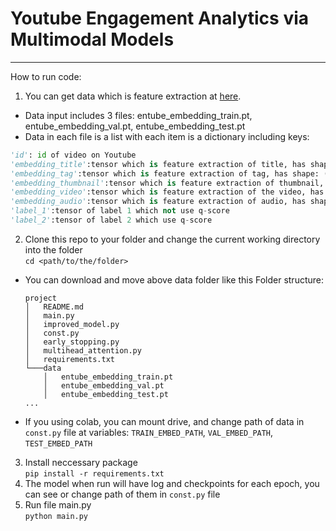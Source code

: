 # Youtube Engagement Analytics via Multimodal Models
---

How to run code:
1. You can get data which is feature extraction at [here](https://drive.google.com/drive/folders/1SM-2VzCQoSAfrI_eGVp8JJ5NU7iKJ6Lx). 
- Data input includes 3 files: entube_embedding_train.pt, entube_embedding_val.pt, entube_embedding_test.pt
- Data in each file is a list with each item is a dictionary including keys:
```python
'id': id of video on Youtube
'embedding_title':tensor which is feature extraction of title, has shape: (768,)
'embedding_tag':tensor which is feature extraction of tag, has shape: (768,)
'embedding_thumbnail':tensor which is feature extraction of thumbnail, has shape: (2560,)
'embedding_video':tensor which is feature extraction of the video, has shape: (2304,1,2,2)
'embedding_audio':tensor which is feature extraction of audio, has shape: (128,62)
'label_1':tensor of label 1 which not use q-score
'label_2':tensor of label 2 which use q-score
```
2. Clone this repo to your folder and change the current working directory into the folder \
    ```cd <path/to/the/folder>``` 
- You can download and move above data folder like this
    Folder structure:
    ```
    project
    │   README.md
    │   main.py
    │   improved_model.py
    │   const.py
    │   early_stopping.py
    │   multihead_attention.py
    │   requirements.txt
    └───data
        │   entube_embedding_train.pt
        │   entube_embedding_val.pt
        │   entube_embedding_test.pt
    ...
    ```
- If you using colab, you can mount drive, and change path of data in `const.py` file at variables:  `TRAIN_EMBED_PATH`, `VAL_EMBED_PATH`, `TEST_EMBED_PATH`
3. Install neccessary package \
    ```pip install -r requirements.txt```
4. The model when run will have log and checkpoints for each epoch, you can see or change path of them in `const.py` file
5. Run file main.py \
    ```python main.py```
